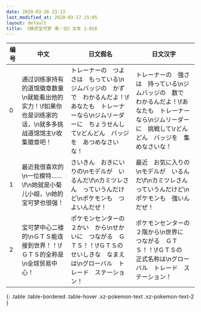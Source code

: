 ```yaml
---
date: 2020-03-26 23:13
last_modified_at: 2020-03-27 15:05
layout: default
title: 《精灵宝可梦 黑／白》文本 2-018
---
```

| 编号 | 中文 | 日文假名 | 日文汉字 |
| ---- | ---- | ---- | --- |
| 0 | 通过训练家持有的道馆徽章数量\n就能看出他的实力！\f如果你也是训练家的话，\n就多多挑战道馆馆主\r收集徽章吧！ | トレーナーの　つよさは　もっている\nジムバッジの　かずで　わかるんだよ！\fあなたも　トレーナーなら\nジムリーダーに　ちょうせんして\rどんどん　バッジを　あつめなさいな！ | トレーナーの　強さは　持っている\nジムバッジの　数で　わかるんだよ！\fあなたも　トレーナーなら\nジムリーダーに　挑戦して\rどんどん　バッジを　集めなさいな！ |
| 1 | 最近我很喜欢的\n一位模特……\f\n她就是小菊儿小姐，\n她的宝可梦也很强！ | さいきん　おきにいりの\nモデルが　いるんだ\f\nカミツレさん　っていうんだけど\nポケモンも　つよいんだぜ！ | 最近　お気に入りの\nモデルが　いるんだ\f\nカミツレさん　っていうんだけど\nポケモンも　強いんだぜ！ |
| 2 | 宝可梦中心二楼的\nＧＴＳ能连接到世界！！\fＧＴＳ的全称是\n全球贸易中心！ | ポケモンセンターの　２かい　から\nせかいに　つながる　ＧＴＳ！！\fＧＴＳの　せいしきな　なまえは\nグローバル　トレード　ステーション！ | ポケモンセンターの　２階から\n世界に　つながる　ＧＴＳ！！\fＧＴＳの　正式名称は\nグローバル　トレード　ステーション！ |
{: .table .table-bordered .table-hover .xz-pokemon-text .xz-pokemon-text-2 }